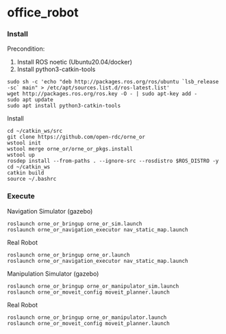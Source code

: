 # office_robot

### Install

Precondition:  
1) Install ROS noetic (Ubuntu20.04/docker)  
2) Install python3-catkin-tools
```
sudo sh -c 'echo "deb http://packages.ros.org/ros/ubuntu `lsb_release -sc` main" > /etc/apt/sources.list.d/ros-latest.list'
wget http://packages.ros.org/ros.key -O - | sudo apt-key add -
sudo apt update
sudo apt install python3-catkin-tools
```

Install
```
cd ~/catkin_ws/src
git clone https://github.com/open-rdc/orne_or
wstool init
wstool merge orne_or/orne_or_pkgs.install
wstool up
rosdep install --from-paths . --ignore-src --rosdistro $ROS_DISTRO -y
cd ~/catkin_ws
catkin build
source ~/.bashrc
```

### Execute

Navigation
Simulator (gazebo)  
```
roslaunch orne_or_bringup orne_or_sim.launch
roslaunch orne_or_navigation_executor nav_static_map.launch
```

Real Robot
```
roslaunch orne_or_bringup orne_or.launch
roslaunch orne_or_navigation_executor nav_static_map.launch
```

Manipulation
Simulator (gazebo)  
```
roslaunch orne_or_bringup orne_or_manipulator_sim.launch
roslaunch orne_or_moveit_config moveit_planner.launch
```

Real Robot
```
roslaunch orne_or_bringup orne_or_manipulator.launch
roslaunch orne_or_moveit_config moveit_planner.launch
```

